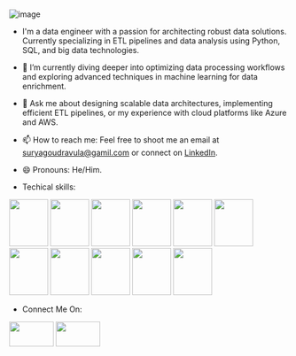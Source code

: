 ### 

![image](https://github.com/suryaravula/suryaravula/assets/62894191/d0696ea1-3ebd-46a5-a2d0-e822239a9562)

- I'm a data engineer with a passion for architecting robust data solutions. Currently specializing in ETL pipelines and data analysis using Python, SQL, and big data technologies.

- 🌱 I’m currently diving deeper into optimizing data processing workflows and exploring advanced techniques in machine learning for data enrichment.

- 💬 Ask me about designing scalable data architectures, implementing efficient ETL pipelines, or my experience with cloud platforms like Azure and AWS.

- 📫 How to reach me: Feel free to shoot me an email at suryagoudravula@gamil.com or connect on [LinkedIn](https://www.linkedin.com/in/charanravula/).

- 😄 Pronouns: He/Him.


- Techical skills:

<img src="https://cdn.jsdelivr.net/gh/devicons/devicon/icons/python/python-original-wordmark.svg" height="85" width="70" /> <img src="https://cdn.jsdelivr.net/gh/devicons/devicon/icons/jupyter/jupyter-original.svg" height="85" width="70"/> 
<img src="https://cdn.jsdelivr.net/gh/devicons/devicon/icons/postgresql/postgresql-original-wordmark.svg" height="85" width="70"/> <img src="https://cdn.jsdelivr.net/gh/devicons/devicon/icons/mysql/mysql-original-wordmark.svg" height="85" width="70"/> <img src="https://cdn.jsdelivr.net/gh/devicons/devicon/icons/azure/azure-original-wordmark.svg" height="85" width="70"/> <img src="https://cdn.jsdelivr.net/gh/devicons/devicon/icons/docker/docker-original-wordmark.svg" height="85" width="70"/> <img src="https://cdn.jsdelivr.net/gh/devicons/devicon/icons/git/git-original-wordmark.svg" height="85" width="70" /> <img src="https://cdn.jsdelivr.net/gh/devicons/devicon/icons/linux/linux-original.svg" height="85" width="70"/> <img src="https://cdn.jsdelivr.net/gh/devicons/devicon/icons/r/r-original.svg" height="85" width="70" /> <img src="https://cdn.jsdelivr.net/gh/devicons/devicon/icons/vscode/vscode-original.svg" height="85" width="70" /> <img src="https://cdn.jsdelivr.net/gh/devicons/devicon/icons/microsoftsqlserver/microsoftsqlserver-plain-wordmark.svg"  height="85" width="70" />



- Connect Me On:

<img src="https://cdn.jsdelivr.net/gh/devicons/devicon/icons/linkedin/linkedin-original.svg" height="45" width="80"  /> <img src="https://cdn.jsdelivr.net/gh/devicons/devicon/icons/twitter/twitter-original.svg" height="45" width="80" />








          
